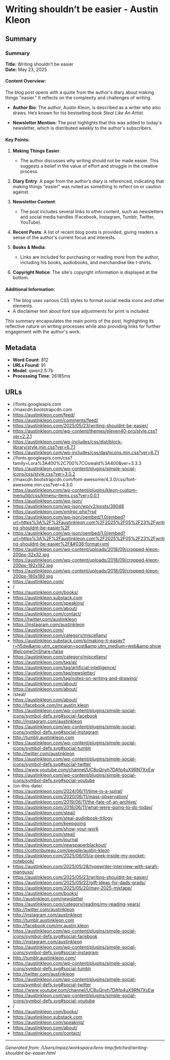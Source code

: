# Writing shouldn’t be easier - Austin Kleon

## Summary

### Summary

**Title:** Writing shouldn’t be easier  
**Date:** May 23, 2025  

#### Content Overview:

The blog post opens with a quote from the author's diary about making things "easier." It reflects on the complexity and challenges of writing.

- **Author Bio**: The author, Austin Kleon, is described as a writer who also draws. He’s known for his bestselling book *Steal Like An Artist*.
  
- **Newsletter Mention**: The post highlights that this was added to today's newsletter, which is distributed weekly to the author's subscribers.

#### Key Points:

1. **Making Things Easier**:
   - The author discusses why writing should not be made easier. This suggests a belief in the value of effort and struggle in the creative process.
   
2. **Diary Entry**: A page from the author’s diary is referenced, indicating that making things "easier" was noted as something to reflect on or caution against.

3. **Newsletter Content**:
   - The post includes several links to other content, such as newsletters and social media handles (Facebook, Instagram, Tumblr, Twitter, YouTube).
   
4. **Recent Posts**: A list of recent blog posts is provided, giving readers a sense of the author's current focus and interests.
   
5. **Books & Media**:
   - Links are included for purchasing or reading more from the author, including his books, audiobooks, and merchandise like t-shirts.

6. **Copyright Notice**: The site's copyright information is displayed at the bottom.

#### Additional Information:

- The blog uses various CSS styles to format social media icons and other elements.
- A disclaimer text about font size adjustments for print is included.
  
This summary encapsulates the main points of the post, highlighting its reflective nature on writing processes while also providing links for further engagement with the author's work.

## Metadata

- **Word Count**: 812
- **URLs Found**: 91
- **Model**: qwen2.5:7b
- **Processing Time**: 26185ms

## URLs

- //fonts.googleapis.com
- //maxcdn.bootstrapcdn.com
- https://austinkleon.com/feed/
- https://austinkleon.com/comments/feed/
- https://austinkleon.com/2025/05/23/writing-shouldnt-be-easier/
- https://austinkleon.com/wp-content/themes/eleven40-pro/style.css?ver=2.2.1
- https://austinkleon.com/wp-includes/css/dist/block-library/style.min.css?ver=6.7.1
- https://austinkleon.com/wp-includes/css/dashicons.min.css?ver=6.7.1
- //fonts.googleapis.com/css?family=Lora%3A400%2C700%7COswald%3A400&#038;ver=3.3.3
- https://austinkleon.com/wp-content/plugins/simple-social-icons/css/style.css?ver=3.0.2
- //maxcdn.bootstrapcdn.com/font-awesome/4.3.0/css/font-awesome.min.css?ver=4.3.0
- https://austinkleon.com/wp-content/plugins/kleon-custom-menu/lib/css/klmenu-items.css?ver=0.0.1
- https://austinkleon.com/wp-json/
- https://austinkleon.com/wp-json/wp/v2/posts/39046
- https://austinkleon.com/xmlrpc.php?rsd
- https://austinkleon.com/wp-json/oembed/1.0/embed?url=https%3A%2F%2Faustinkleon.com%2F2025%2F05%2F23%2Fwriting-shouldnt-be-easier%2F
- https://austinkleon.com/wp-json/oembed/1.0/embed?url=https%3A%2F%2Faustinkleon.com%2F2025%2F05%2F23%2Fwriting-shouldnt-be-easier%2F&#038;format=xml
- https://austinkleon.com/wp-content/uploads/2018/09/cropped-kleon-200px-32x32.jpg
- https://austinkleon.com/wp-content/uploads/2018/09/cropped-kleon-200px-192x192.jpg
- https://austinkleon.com/wp-content/uploads/2018/09/cropped-kleon-200px-180x180.jpg
- https://austinkleon.com/
- /
- https://austinkleon.com/books/
- https://austinkleon.substack.com
- https://austinkleon.com/speaking/
- https://austinkleon.com/about/
- https://austinkleon.com/contact/
- https://twitter.com/austinkleon
- https://instagram.com/austinkleon
- https://austinkleon.com/
- https://austinkleon.com/category/miscellany/
- https://austinkleon.substack.com/p/making-it-easier?r=h5dw&amp;utm_campaign=post&amp;utm_medium=web&amp;showWelcomeOnShare=false
- https://austinkleon.com/category/miscellany/
- https://austinkleon.com/tag/ai/
- https://austinkleon.com/tag/artificial-intelligence/
- https://austinkleon.com/tag/newsletter/
- https://austinkleon.com/tag/notes-on-writing-and-drawing/
- https://austinkleon.com/about/
- https://austinkleon.com/about/
- /steal/
- https://austinkleon.com/about/
- http://facebook.com/mr.austin.kleon
- https://austinkleon.com/wp-content/plugins/simple-social-icons/symbol-defs.svg#social-facebook
- http://instagram.com/austinkleon
- https://austinkleon.com/wp-content/plugins/simple-social-icons/symbol-defs.svg#social-instagram
- http://tumblr.austinkleon.com
- https://austinkleon.com/wp-content/plugins/simple-social-icons/symbol-defs.svg#social-tumblr
- http://twitter.com/austinkleon
- https://austinkleon.com/wp-content/plugins/simple-social-icons/symbol-defs.svg#social-twitter
- https://www.youtube.com/channel/UC8uQnyh7DAfp4uX9RN7XxEw
- https://austinkleon.com/wp-content/plugins/simple-social-icons/symbol-defs.svg#social-youtube
- /on-this-date/
- https://austinkleon.com/2024/06/11/time-is-a-spiral/
- https://austinkleon.com/2020/06/11/mass-observation/
- https://austinkleon.com/2019/06/11/the-fate-of-an-archive/
- https://austinkleon.com/2018/06/11/what-were-going-to-do-today/
- https://austinkleon.com/steal/
- https://austinkleon.com/steal-audiobook-trilogy
- https://austinkleon.com/keepgoing
- https://austinkleon.com/show-your-work
- https://austinkleon.com/steal/
- https://austinkleon.com/journal
- https://austinkleon.com/newspaperblackout/
- https://cottonbureau.com/people/austin-kleon
- https://austinkleon.com/2025/06/05/a-peek-inside-my-pocket-notebook/
- https://austinkleon.com/2025/05/28/typewriter-interview-with-sarah-manguso/
- https://austinkleon.com/2025/05/23/writing-shouldnt-be-easier/
- https://austinkleon.com/2025/05/22/gift-ideas-for-dads-grads/
- https://austinkleon.com/2025/05/20/may-2025-mixtape/
- https://austinkleon.com/books/
- http://austinkleon.com/newsletter
- https://austinkleon.com/category/reading/my-reading-years/
- http://twitter.com/austinkleon
- http://instagram.com/austinkleon
- http://tumblr.austinkleon.com
- http://facebook.com/mr.austin.kleon
- https://austinkleon.com/wp-content/plugins/simple-social-icons/symbol-defs.svg#social-facebook
- http://instagram.com/austinkleon
- https://austinkleon.com/wp-content/plugins/simple-social-icons/symbol-defs.svg#social-instagram
- http://tumblr.austinkleon.com/
- https://austinkleon.com/wp-content/plugins/simple-social-icons/symbol-defs.svg#social-tumblr
- http://twitter.com/austinkleon
- https://austinkleon.com/wp-content/plugins/simple-social-icons/symbol-defs.svg#social-twitter
- https://www.youtube.com/channel/UC8uQnyh7DAfp4uX9RN7XxEw
- https://austinkleon.com/wp-content/plugins/simple-social-icons/symbol-defs.svg#social-youtube
- /
- https://austinkleon.com/books/
- https://austinkleon.substack.com
- https://austinkleon.com/speaking/
- https://austinkleon.com/about/
- https://austinkleon.com/contact/

---
*Generated from: /Users/mpaz/workspace/lens-tmp/fetched/writing-shouldnt-be-easier.html*
